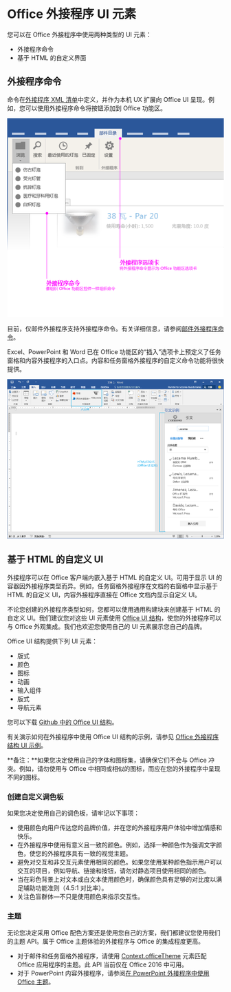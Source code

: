 # Office 外接程序 UI 元素

您可以在 Office 外接程序中使用两种类型的 UI 元素： 

- 外接程序命令 
- 基于 HTML 的自定义界面

## 外接程序命令
命令在[外接程序 XML 清单](../../outlook/manifests/define-add-in-commands.md)中定义，并作为本机 UX 扩展向 Office UI 呈现。例如，您可以使用外接程序命令将按钮添加到 Office 功能区。 

![显式外接程序命令以及外接程序中的自定义 HTML UI 元素的图片](../../../images/layouts_addInCommands_v0.03.png)

目前，仅邮件外接程序支持外接程序命令。有关详细信息，请参阅[邮件外接程序命令](../../outlook/add-in-commands-for-outlook.md)。 

Excel、PowerPoint 和 Word 已在 Office 功能区的“插入”选项卡上预定义了任务窗格和内容外接程序的入口点。内容和任务窗格外接程序的自定义命令功能将很快提供。 

![显示 Word 功能区上的“插入”选项卡的图片](../../../images/Word-insert-tab.png)

## 基于 HTML 的自定义 UI
外接程序可以在 Office 客户端内嵌入基于 HTML 的自定义 UI。可用于显示 UI 的容器因外接程序类型而异。例如，任务窗格外接程序在文档的右窗格中显示基于 HTML 的自定义 UI，内容外接程序直接在 Office 文档内显示自定义 UI。

不论您创建的外接程序类型如何，您都可以使用通用构建块来创建基于 HTML 的自定义 UI。我们建议您对这些 UI 元素使用 [Office UI 结构](https://github.com/OfficeDev/Office-UI-Fabric)，使您的外接程序可以与 Office 外观集成。我们也欢迎您使用自己的 UI 元素展示您自己的品牌。

Office UI 结构提供下列 UI 元素：

- 版式
- 颜色
- 图标
- 动画
- 输入组件
- 版式
- 导航元素

您可以下载 [Github 中的 Office UI 结构](https://github.com/OfficeDev/Office-UI-Fabric)。

有关演示如何在外接程序中使用 Office UI 结构的示例，请参见 [Office 外接程序结构 UI 示例](https://github.com/OfficeDev/Office-Add-in-Fabric-UI-Sample)。

**备注：**如果您决定使用自己的字体和图标集，请确保它们不会与 Office 冲突。例如，请勿使用与 Office 中相同或相似的图标，而应在您的外接程序中呈现不同的图标。 

### 创建自定义调色板
如果您决定使用自己的调色板，请牢记以下事项： 
 
- 使用颜色向用户传达您的品牌价值，并在您的外接程序用户体验中增加情感和快乐。
- 在外接程序中使用有意义且一致的颜色。例如，选择一种颜色作为强调文字颜色，使您的外接程序具有一致的视觉主题。
- 避免对交互和非交互元素使用相同的颜色。如果您使用某种颜色指示用户可以交互的项目，例如导航、链接和按钮，请勿对静态项目使用相同的颜色。
- 当在彩色背景上对文本或白文本使用颜色时，确保颜色具有足够的对比度以满足辅助功能准则（4.5:1 对比率）。
- 关注色盲群体—不只是使用颜色来指示交互性。

### 主题 
无论您决定采用 Office 配色方案还是使用您自己的方案，我们都建议您使用我们的主题 API。属于 Office 主题体验的外接程序与 Office 的集成程度更高。


- 对于邮件和任务窗格外接程序，请使用 [Context.officeTheme](../../../reference/shared/office.context.officetheme.md) 元素匹配 Office 应用程序的主题。此 API 当前仅在 Office 2016 中可用。  
- 对于 PowerPoint 内容外接程序，请参阅[在 PowerPoint 外接程序中使用 Office 主题](../../powerpoint/use-document-themes-in-your-powerpoint-add-ins.md)。

<!-- Link to theming API docs and Humberto's seed sample. Add screenshot of themed add-in. -->



